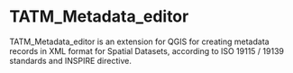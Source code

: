 # TATM_Metadata_editor
TATM_Metadata_editor is an extension for QGIS for creating metadata records in XML format for Spatial Datasets, according to ISO 19115 / 19139 standards and INSPIRE directive.
